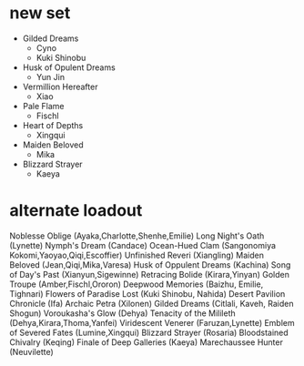 # new set 
- Gilded Dreams 
    - Cyno
    - Kuki Shinobu
- Husk of Opulent Dreams 
    - Yun Jin
- Vermillion Hereafter 
    - Xiao
- Pale Flame 
    - Fischl 
- Heart of Depths 
    - Xingqui
- Maiden Beloved 
    - Mika
- Blizzard Strayer
    - Kaeya

# alternate loadout
Noblesse Oblige (Ayaka,Charlotte,Shenhe,Emilie)
Long Night's Oath (Lynette)
Nymph's Dream (Candace)
Ocean-Hued Clam (Sangonomiya Kokomi,Yaoyao,Qiqi,Escoffier)
Unfinished Reveri (Xiangling)
Maiden Beloved (Jean,Qiqi,Mika,Varesa)
Husk of Oppulent Dreams (Kachina)
Song of Day's Past (Xianyun,Sigewinne)
Retracing Bolide (Kirara,Yinyan)
Golden Troupe (Amber,Fischl,Ororon)
Deepwood Memories (Baizhu, Emilie, Tighnari)
Flowers of Paradise Lost (Kuki Shinobu, Nahida)
Desert Pavilion Chronicle (Ifa)
Archaic Petra (Xilonen)
Gilded Dreams (Citlali, Kaveh, Raiden Shogun)
Voroukasha's Glow (Dehya)
Tenacity of the Milileth (Dehya,Kirara,Thoma,Yanfei)
Viridescent Venerer (Faruzan,Lynette)
Emblem of Severed Fates (Lumine,Xingqui)
Blizzard Strayer (Rosaria)
Bloodstained Chivalry (Keqing)
Finale of Deep Galleries (Kaeya)
Marechaussee Hunter (Neuvilette)